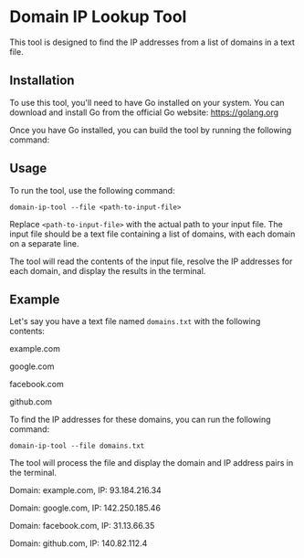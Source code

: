 # Domain IP Lookup Tool

This tool is designed to find the IP addresses from a list of domains in a text file.

## Installation

To use this tool, you'll need to have Go installed on your system. You can download and install Go from the official Go website: https://golang.org

Once you have Go installed, you can build the tool by running the following command:

## Usage

To run the tool, use the following command:

```
domain-ip-tool --file <path-to-input-file>
```

Replace `<path-to-input-file>` with the actual path to your input file. The input file should be a text file containing a list of domains, with each domain on a separate line.

The tool will read the contents of the input file, resolve the IP addresses for each domain, and display the results in the terminal.

## Example

Let's say you have a text file named `domains.txt` with the following contents:

example.com

google.com

facebook.com

github.com

To find the IP addresses for these domains, you can run the following command:

```
domain-ip-tool --file domains.txt
```

The tool will process the file and display the domain and IP address pairs in the terminal.

Domain: example.com, IP: 93.184.216.34

Domain: google.com, IP: 142.250.185.46

Domain: facebook.com, IP: 31.13.66.35

Domain: github.com, IP: 140.82.112.4
